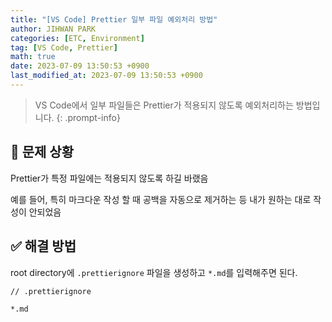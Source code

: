 ```yaml
---
title: "[VS Code] Prettier 일부 파일 예외처리 방법"
author: JIHWAN PARK
categories: [ETC, Environment]
tag: [VS Code, Prettier]
math: true
date: 2023-07-09 13:50:53 +0900
last_modified_at: 2023-07-09 13:50:53 +0900
---
```

> VS Code에서 일부 파일들은 Prettier가 적용되지 않도록 예외처리하는 방법입니다.
{: .prompt-info}

## 🔎 문제 상황

Prettier가 특정 파일에는 적용되지 않도록 하길 바랬음

예를 들어, 특히 마크다운 작성 할 때 공백을 자동으로 제거하는 등 내가 원하는 대로 작성이 안되었음

## ✅ 해결 방법
root directory에 `.prettierignore` 파일을 생성하고 `*.md`를 입력해주면 된다.

```
// .prettierignore

*.md
```